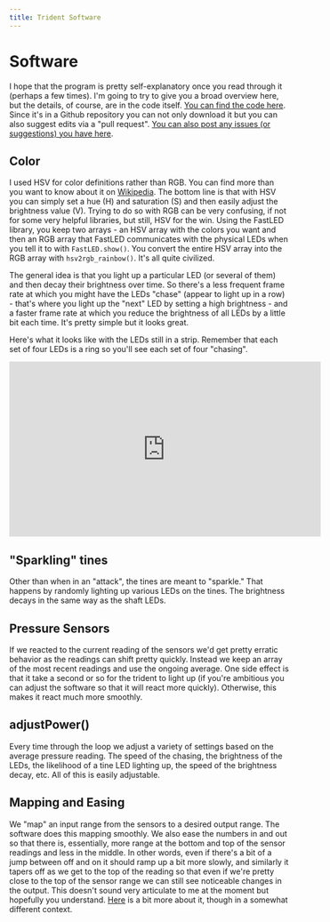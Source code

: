 ```yaml
---
title: Trident Software
---
```


# Software

I hope that the program is pretty self-explanatory once you read through it (perhaps a few times).  I'm going to try to give you a broad overview here, but the details, of course, are in the code itself.  [You can find the code here](https://github.com/mminkoff/trident/blob/master/trident.ino).  Since it's in a Github repository you can not only download it but you can also suggest edits via a "pull request".  [You can also post any issues (or suggestions) you have here](https://github.com/mminkoff/trident/issues).

## Color

I used HSV for color definitions rather than RGB.  You can find more than you want to know about it on [Wikipedia](https://en.wikipedia.org/wiki/HSL_and_HSV).  The bottom line is that with HSV you can simply set a hue (H) and saturation (S) and then easily adjust the brightness value (V).  Trying to do so with RGB can be very confusing, if not for some very helpful libraries, but still, HSV for the win.  Using the FastLED library, you keep two arrays - an HSV array with the colors you want and then an RGB array that FastLED communicates with the physical LEDs when you tell it to with `FastLED.show()`.  You convert the entire HSV array into the RGB array with `hsv2rgb_rainbow()`.  It's all quite civilized.

The general idea is that you light up a particular LED (or several of them) and then decay their brightness over time.  So there's a less frequent frame rate at which you might have the LEDs "chase" (appear to light up in a row) - that's where you light up the "next" LED by setting a high brightness - and a faster frame rate at which you reduce the brightness of all LEDs by a little bit each time.  It's pretty simple but it looks great.  

Here's what it looks like with the LEDs still in a strip.  Remember that each set of four LEDs is a ring so you'll see each set of four "chasing".

<iframe width="560" height="315" src="https://www.youtube.com/embed/SuLaVNUgtOI?rel=0" frameborder="0" allowfullscreen></iframe>

## "Sparkling" tines

Other than when in an "attack", the tines are meant to "sparkle."  That happens by randomly lighting up various LEDs on the tines.  The brightness decays in the same way as the shaft LEDs.

## Pressure Sensors

If we reacted to the current reading of the sensors we'd get pretty erratic behavior as the readings can shift pretty quickly.  Instead we keep an array of the most recent readings and use the ongoing average.  One side effect is that it take a second or so for the trident to light up (if you're ambitious you can adjust the software so that it will react more quickly).  Otherwise, this makes it react much more smoothly.

## adjustPower()

Every time through the loop we adjust a variety of settings based on the average pressure reading.  The speed of the chasing, the brightness of the LEDs, the likelihood of a tine LED lighting up, the speed of the brightness decay, etc.  All of this is easily adjustable.

## Mapping and Easing

We "map" an input range from the sensors to a desired output range.  The software does this mapping smoothly.  We also ease the numbers in and out so that there is, essentially, more range at the bottom and top of the sensor readings and less in the middle.  In other words, even if there's a bit of a jump between off and on it should ramp up a bit more slowly, and similarly it tapers off as we get to the top of the reading so that even if we're pretty close to the top of the sensor range we can still see noticeable changes in the output.  This doesn't sound very articulate to me at the moment but hopefully you understand.  [Here](http://easings.net) is a bit more about it, though in a somewhat different context.
